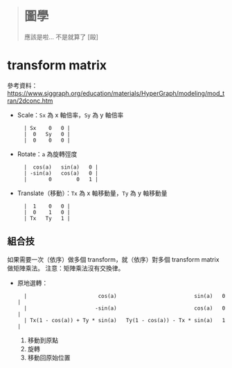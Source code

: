 > # 圖學 #
> 應該是啦... 不是就算了 [毆]


transform matrix
================

參考資料：https://www.siggraph.org/education/materials/HyperGraph/modeling/mod_tran/2dconc.htm

* Scale：`Sx` 為 x 軸倍率，`Sy` 為 y 軸倍率

		| Sx    0   0 |
		|  0   Sy   0 |
		|  0    0   0 |

* Rotate：`a` 為旋轉弳度

		|  cos(a)   sin(a)   0 |
		| -sin(a)   cos(a)   0 |
		|       0        0   1 |
		
* Translate（移動）：`Tx` 為 x 軸移動量，`Ty` 為 y 軸移動量

		|  1    0   0 |
		|  0    1   0 |
		| Tx   Ty   1 |
		

組合技
------

如果需要一次（依序）做多個 transform，就（依序）對多個 transform matrix 做矩陣乘法。
注意：矩陣乘法沒有交換律。

* 原地選轉：

		|                       cos(a)                         sin(a)   0 |
		|                      -sin(a)                         cos(a)   0 |
		| Tx(1 - cos(a)) + Ty * sin(a)   Ty(1 - cos(a)) - Tx * sin(a)   1 |
		
	1. 移動到原點
	1. 旋轉
	1. 移動回原始位置

